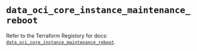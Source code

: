 # `data_oci_core_instance_maintenance_reboot`

Refer to the Terraform Registory for docs: [`data_oci_core_instance_maintenance_reboot`](https://registry.terraform.io/providers/oracle/oci/6.18.0/docs/data-sources/core_instance_maintenance_reboot).
